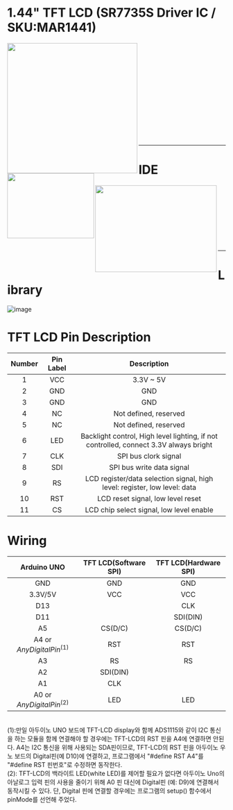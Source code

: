 # 1.44" TFT LCD (SR7735S Driver IC / SKU:MAR1441)<br>
<a href="http://www.lcdwiki.com/1.44inch_Arduino_SPI_Module_ST7735S_SKU:MAR1441" target="_blank">
  <img src="https://user-images.githubusercontent.com/24539773/204490332-9cf94e98-bf61-46d1-9cb9-082cf2dba9d3.png" width="300" height="300" align="left">
</a>
<a href="http://www.lcdwiki.com/1.44inch_Arduino_SPI_Module_ST7735S_SKU:MAR1441" target="_blank">
  <img src="https://user-images.githubusercontent.com/24539773/204490643-7c29de37-8f31-4f9e-a9c5-e84aa88c70be.png" width="200" height="150" align="left">
</a>
<br><br><br><br><br><br><br><br><br><br><br><br><br>
<hr>

# IDE<br>
<a href="https://platformio.org/" target="_blank">
  <img src="https://user-images.githubusercontent.com/24539773/204492337-c76cb87f-93e6-4132-af63-6062e60ef4e8.png" width="280" height="200" align="left">
</a>
<br><br><br><br><br><br><br><br>
<hr>

# Library<br>
![image](https://user-images.githubusercontent.com/24539773/204491960-996f7807-f053-4ae6-8fc6-7845f323df58.png)
<br>


# TFT LCD Pin Description<br>
| Number | Pin Label | Description |
| :-: | :-: | :-: |
|1|VCC|3.3V ~ 5V
|2|GND|GND
|3|GND|GND
|4|NC|Not defined, reserved
|5|NC|Not defined, reserved
|6|LED|Backlight control, High level lighting, if not controlled, connect 3.3V always bright
|7|CLK|SPI bus clork signal
|8|SDI|SPI bus write data signal
|9|RS| LCD register/data selection signal, high level: register, low level: data
|10|RST|LCD reset signal, low level reset
|11|CS| LCD chip select signal, low level enable

# Wiring<br>
| Arduino UNO | TFT LCD(Software SPI) | TFT LCD(Hardware SPI) |
| :-: | :-: | :-: |
| GND | GND | GND
| 3.3V/5V | VCC | VCC
|D13||CLK
|D11||SDI(DIN)
|A5|CS(D/C)|CS(D/C)
|A4 or ${Any Digital Pin}^{(1)}$|RST|RST
|A3|RS|RS
|A2|SDI(DIN)|
|A1|CLK|
|A0 or ${Any Digital Pin}^{(2)}$|LED|LED 

<br>
(1):만일 아두이노 UNO 보드에 TFT-LCD display와 함께 ADS1115와 같이 I2C 통신을 하는 모듈을 함께 연결해야 할 경우에는 TFT-LCD의 RST 핀을 A4에 연결하면 안된다. A4는 I2C 통신을 위해 사용되는 SDA핀이므로, TFT-LCD의 RST 핀을 아두이노 우노 보드의 Digital핀(예 D10)에 연결하고, 프로그램에서 "#define RST A4"를 "#define RST 핀번호"로 수정하면 동작한다.<br>
(2): TFT-LCD의 백라이트 LED(white LED)를 제어할 필요가 없다면 아두이노 Uno의 아날로그 입력 핀의 사용을 줄이기 위해 A0 핀 대신에 Digital핀 (예: D9)에 연결해서 동작시킬 수 있다. 단, Digital 핀에 연결할 경우에는 프로그램의 setup() 함수에서 pinMode를 선언해 주었다.<br>
